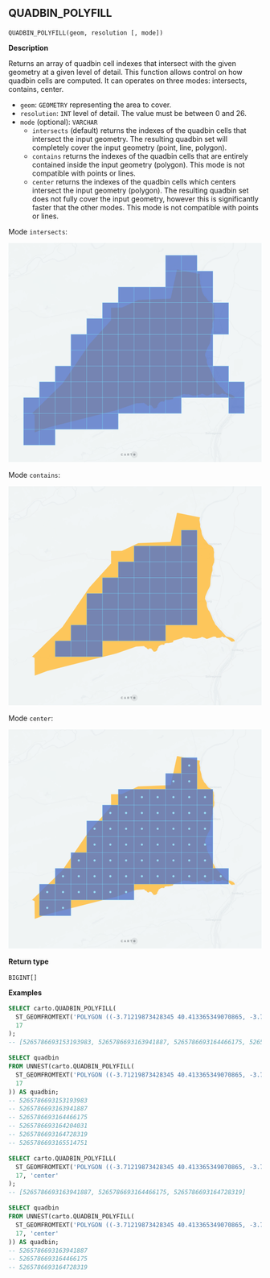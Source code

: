## QUADBIN_POLYFILL

```sql:signature
QUADBIN_POLYFILL(geom, resolution [, mode])
```

**Description**

Returns an array of quadbin cell indexes that intersect with the given geometry at a given level of detail. This function allows control on how quadbin cells are computed. It can operates on three modes: intersects, contains, center.

* `geom`: `GEOMETRY` representing the area to cover.
* `resolution`: `INT` level of detail. The value must be between 0 and 26.
* `mode` (optional): `VARCHAR`
  * `intersects` (default) returns the indexes of the quadbin cells that intersect the input geometry. The resulting quadbin set will completely cover the input geometry (point, line, polygon).
  * `contains` returns the indexes of the quadbin cells that are entirely contained inside the input geometry (polygon). This mode is not compatible with points or lines.
  * `center` returns the indexes of the quadbin cells which centers intersect the input geometry (polygon). The resulting quadbin set does not fully cover the input geometry, however this is significantly faster that the other modes. This mode is not compatible with points or lines.

Mode `intersects`:

![intersects](./images/QUADBIN_POLYFILL_MODE_intersects.png)

Mode `contains`:

![contains](./images/QUADBIN_POLYFILL_MODE_contains.png)

Mode `center`:

![center](./images/QUADBIN_POLYFILL_MODE_center.png)

**Return type**

`BIGINT[]`

**Examples**

```sql
SELECT carto.QUADBIN_POLYFILL(
  ST_GEOMFROMTEXT('POLYGON ((-3.71219873428345 40.413365349070865, -3.7144088745117 40.40965661286395, -3.70659828186035 40.409525904775634, -3.71219873428345 40.413365349070865))'),
  17
);
-- [5265786693153193983, 5265786693163941887, 5265786693164466175, 5265786693164204031, 5265786693164728319, 5265786693165514751]
```

```sql
SELECT quadbin
FROM UNNEST(carto.QUADBIN_POLYFILL(
  ST_GEOMFROMTEXT('POLYGON ((-3.71219873428345 40.413365349070865, -3.7144088745117 40.40965661286395, -3.70659828186035 40.409525904775634, -3.71219873428345 40.413365349070865))'),
  17
)) AS quadbin;
-- 5265786693153193983
-- 5265786693163941887
-- 5265786693164466175
-- 5265786693164204031
-- 5265786693164728319
-- 5265786693165514751
```

```sql
SELECT carto.QUADBIN_POLYFILL(
  ST_GEOMFROMTEXT('POLYGON ((-3.71219873428345 40.413365349070865, -3.7144088745117 40.40965661286395, -3.70659828186035 40.409525904775634, -3.71219873428345 40.413365349070865))'),
  17, 'center'
);
-- [5265786693163941887, 5265786693164466175, 5265786693164728319]
```

```sql
SELECT quadbin
FROM UNNEST(carto.QUADBIN_POLYFILL(
  ST_GEOMFROMTEXT('POLYGON ((-3.71219873428345 40.413365349070865, -3.7144088745117 40.40965661286395, -3.70659828186035 40.409525904775634, -3.71219873428345 40.413365349070865))'),
  17, 'center'
)) AS quadbin;
-- 5265786693163941887
-- 5265786693164466175
-- 5265786693164728319
```
